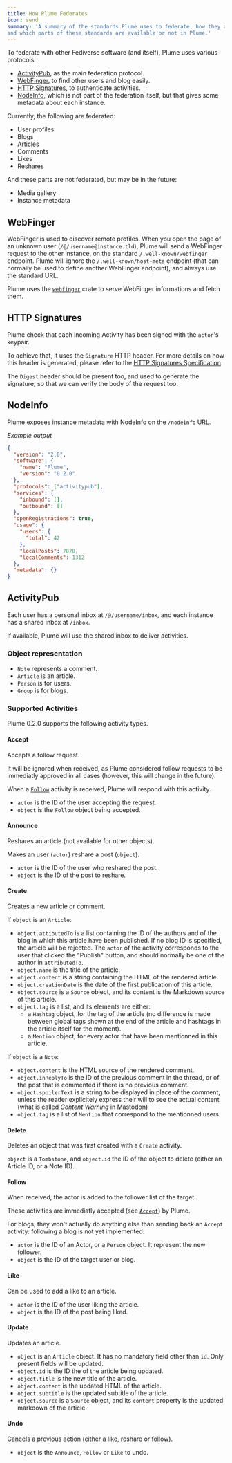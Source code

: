 ```yaml
---
title: How Plume Federates
icon: send
summary: 'A summary of the standards Plume uses to federate, how they are implemented,
and which parts of these standards are available or not in Plume.'
---
```


To federate with other Fediverse software (and itself), Plume uses various 
protocols:
- [ActivityPub](http://activitypub.rocks/), as the main federation protocol.
- [WebFinger](https://webfinger.net/), to find other users and blog easily.
- [HTTP Signatures](https://tools.ietf.org/id/draft-cavage-http-signatures-01.html), to 
authenticate activities.
- [NodeInfo](http://nodeinfo.diaspora.software/), which is not part of the 
federation itself, but that gives some metadata about each instance.

Currently, the following are federated:
- User profiles
- Blogs
- Articles
- Comments
- Likes
- Reshares

And these parts are not federated, but may be in the future:
- Media gallery
- Instance metadata

## WebFinger

WebFinger is used to discover remote profiles. When you open the page of an unknown 
user (`/@/username@instance.tld`),
Plume will send a WebFinger request to the other instance, on the standard 
`/.well-known/webfinger` endpoint. Plume
will ignore the `/.well-known/host-meta` endpoint (that can normally be used to 
define another WebFinger endpoint),
and always use the standard URL.

Plume uses the [`webfinger`](https://crates.io/crates/webfinger) crate to serve 
WebFinger informations and fetch them.

## HTTP Signatures

Plume check that each incoming Activity has been signed with the `actor`'s keypair.

To achieve that, it uses the `Signature` HTTP header. For more details on how this 
header is generated, please refer to the [HTTP Signatures 
Specification](https://tools.ietf.org/id/draft-cavage-http-signatures-01.html).

The `Digest` header should be present too, and used to generate the signature, so 
that we can verify the body of the request too.

## NodeInfo

Plume exposes instance metadata with NodeInfo on the `/nodeinfo` URL.

*Example output*

```json
{
  "version": "2.0",
  "software": {
    "name": "Plume",
    "version": "0.2.0"
  },
  "protocols": ["activitypub"],
  "services": {
    "inbound": [],
    "outbound": []
  },
  "openRegistrations": true,
  "usage": {
    "users": {
      "total": 42
    },
    "localPosts": 7878,
    "localComments": 1312
  },
  "metadata": {}
}
```

## ActivityPub

Each user has a personal inbox at `/@/username/inbox`, and each instance has a shared
inbox at `/inbox`.

If available, Plume will use the shared inbox to deliver activities.

### Object representation

- `Note` represents a comment.
- `Article` is an article.
- `Person` is for users.
- `Group` is for blogs.

### Supported Activities

Plume 0.2.0 supports the following activity types.

#### Accept

Accepts a follow request.

It will be ignored when received, as Plume considered follow requests to be 
immediatly approved in all cases (however, this will change in the future).

When a [`Follow`](#follow) activity is received, Plume will respond with this 
activity.

- `actor` is the ID of the user accepting the request.
- `object` is the `Follow` object being accepted.

#### Announce

Reshares an article (not available for other objects).

Makes an user (`actor`) reshare a post (`object`).
- `actor` is the ID of the user who reshared the post.
- `object` is the ID of the post to reshare.

#### Create

Creates a new article or comment.

If `object` is an `Article`:
- `object.attibutedTo` is a list containing the ID of the authors and of the blog 
in which this article have been published. If no blog ID is specified, the article 
will be rejected. The `actor` of the activity corresponds to the user that clicked 
the "Publish" button, and should normally be one of the author in `attributedTo`.
- `object.name` is the title of the article.
- `object.content` is a string containing the HTML of the rendered article.
- `object.creationDate` is the date of the first publication of this article.
- `object.source` is a `Source` object, and its content is the Markdown source of 
this article.
- `object.tag` is a list, and its elements are either:
    - a `Hashtag` object, for the tag of the article (no difference is made between 
global tags shown at the end of the article and hashtags in the article itself for 
the
moment).
    - a `Mention` object, for every actor that have been mentionned in this 
article.

If `object` is a `Note`:
- `object.content` is the HTML source of the rendered comment.
- `object.inReplyTo` is the ID of the previous comment in the thread, or of the 
post that is commented if there is no previous comment.
- `object.spoilerText` is a string to be displayed in place of the comment, unless 
the reader explicitely express their will to see the actual content (what is called 
*Content Warning* in Mastodon)
- `object.tag` is a list of `Mention` that correspond to the mentionned users.

#### Delete

Deletes an object that was first created with a `Create` activity.

`object` is a `Tombstone`, and `object.id` the ID of the object to delete (either 
an Article ID, or a Note ID).

#### Follow

When received, the actor is added to the follower list of the target.

These activities are immediatly accepted (see [`Accept`](#accept)) by Plume.

For blogs, they won't actually do anything else than sending back an `Accept` 
activity: following a blog is not yet implemented.

- `actor` is the ID of an Actor, or a `Person` object. It represent the new 
follower.
- `object` is the ID of the target user or blog.

#### Like

Can be used to add a like to an article.

- `actor` is the ID of the user liking the article.
- `object` is the ID of the post being liked.

#### Update

Updates an article.

- `object` is an `Article` object. It has no mandatory field other than `id`. Only 
present fields will be updated.
- `object.id` is the ID the of the article being updated.
- `object.title` is the new title of the article.
- `object.content` is the updated HTML of the article.
- `object.subtitle` is the updated subtitle of the article.
- `object.source` is a `Source` object, and its `content` property is the updated 
markdown of the article.

#### Undo

Cancels a previous action (either a like, reshare or follow).

- `object` is the `Announce`, `Follow` or `Like` to undo.
